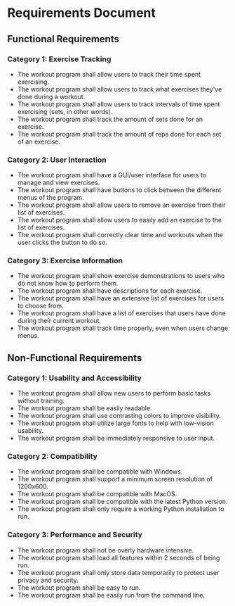 # Requirements Document

## Functional Requirements

### Category 1: Exercise Tracking
- The workout program shall allow users to track their time spent exercising.
- The workout program shall allow users to track what exercises they've done during a workout.
- The workout program shall allow users to track intervals of time spent exercising (sets, in other words).
- The workout program shall track the amount of sets done for an exercise.
- The workout program shall track the amount of reps done for each set of an exercise.

### Category 2: User Interaction
- The workout program shall have a GUI/user interface for users to manage and view exercises.
- The workout program shall have buttons to click between the different menus of the program.
- The workout program shall allow users to remove an exercise from their list of exercises.
- The workout program shall allow users to easily add an exercise to the list of exercises.
- The workout program shall correctly clear time and workouts when the user clicks the button to do so.

### Category 3: Exercise Information
- The workout program shall show exercise demonstrations to users who do not know how to perform them.
- The workout program shall have descriptions for each exercise.
- The workout program shall have an extensive list of exercises for users to choose from.
- The workout program shall have a list of exercises that users have done during their current workout.
- The workout program shall track time properly, even when users change menus.

## Non-Functional Requirements

### Category 1: Usability and Accessibility
- The workout program shall allow new users to perform basic tasks without training.
- The workout program shall be easily readable.
- The workout program shall use contrasting colors to improve visibility.
- The workout program shall utilize large fonts to help with low-vision usability.
- The workout program shall be immediately responsive to user input.

### Category 2: Compatibility
- The workout program shall be compatible with Windows.
- The workout program shall support a minimum screen resolution of 1200x600.
- The workout program shall be compatible with MacOS.
- The workout program shall be compatible with the latest Python version.
- The workout program shall only require a working Python installation to run.

### Category 3: Performance and Security
- The workout program shall not be overly hardware intensive.
- The workout program shall load all features within 2 seconds of being run.
- The workout program shall only store data temporarily to protect user privacy and security.
- The workout program shall be easy to run.
- The workout program shall be easily run from the command line.
